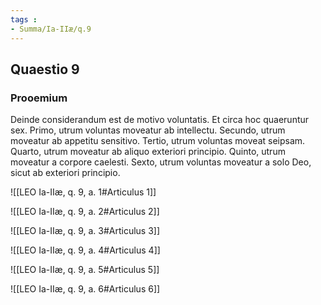```yaml
---
tags : 
- Summa/Ia-IIæ/q.9
---
```


## Quaestio 9

### Prooemium

Deinde considerandum est de motivo voluntatis. Et circa hoc quaeruntur sex. Primo, utrum voluntas moveatur ab intellectu. Secundo, utrum moveatur ab appetitu sensitivo. Tertio, utrum voluntas moveat seipsam. Quarto, utrum moveatur ab aliquo exteriori principio. Quinto, utrum moveatur a corpore caelesti. Sexto, utrum voluntas moveatur a solo Deo, sicut ab exteriori principio.

![[LEO Ia-IIæ, q. 9, a. 1#Articulus 1]]

![[LEO Ia-IIæ, q. 9, a. 2#Articulus 2]]

![[LEO Ia-IIæ, q. 9, a. 3#Articulus 3]]

![[LEO Ia-IIæ, q. 9, a. 4#Articulus 4]]

![[LEO Ia-IIæ, q. 9, a. 5#Articulus 5]]

![[LEO Ia-IIæ, q. 9, a. 6#Articulus 6]]

